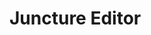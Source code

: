 <style>
    .markdown-section { 
        padding-bottom: 0;
        max-width: 95%;
        margin: 0;
    }
</style>

# Juncture Editor

<ve-button label="Open editor in new window" icon="pencil" href="/editor" target="_blank" auth-required></ve-button>
<ve-button label="Editor Documentation" icon="book" href="/#/tools/editor"></ve-button>

<ve-iframe src="/editor" width="100%" height="calc(100vh - 155px)"></ve-iframe>
